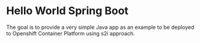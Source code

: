 # Hello World Spring Boot

The goal is to provide a very simple Java app as an example to be deployed to Openshift Container Platform using s2i approach.